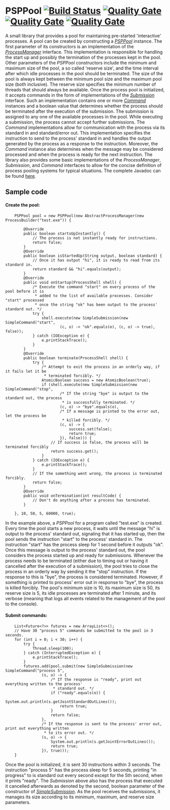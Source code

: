 # PSPPool [![Build Status](https://travis-ci.org/ViktorC/PSPPool.svg?branch=master)](https://travis-ci.org/ViktorC/PSPPool) [![Quality Gate](https://sonarqube.com/api/badges/gate?key=net.viktorc:pspp)](https://sonarqube.com/dashboard/index/net.viktorc:pspp) [![Quality Gate](https://sonarqube.com/api/badges/measure?key=net.viktorc:pspp&metric=coverage)](https://sonarqube.com/dashboard/index/net.viktorc:pspp) [![Quality Gate](https://sonarqube.com/api/badges/measure?key=net.viktorc:pspp&metric=ncloc)](https://sonarqube.com/dashboard/index/net.viktorc:pspp)
A small library that provides a pool for maintaining pre-started 'interactive' processes. A pool can be created by constructing a [*PSPPool*](https://viktorc.github.io/PSPPool/net/viktorc/pspp/PSPPool) instance. The first parameter of its constructors is an implementation of the [*ProcessManager*](https://viktorc.github.io/PSPPool/net/viktorc/pspp/ProcessManager) interface. This implementation is responsible for handling the start up and possibly the termination of the processes kept in the pool. Other parameters of the *PSPPool* constructors include the minimum and maximum size of the pool, a so called 'reserve size', and the time interval after which idle processes in the pool should be terminated. The size of the pool is always kept between the minimum pool size and the maximum pool size (both inclusive). The reserve size specifies the minimum number of threads that should always be available. Once the process pool is initialized, it accepts commands in the form of implementations of the [*Submission*](https://viktorc.github.io/PSPPool/net/viktorc/pspp/Submission) interface. Such an implementation contains one or more [*Command*](https://viktorc.github.io/PSPPool/net/viktorc/pspp/Command) instances and a boolean value that determines whether the process should be terminated after the execution of the submission. The submission is assigned to any one of the available processes in the pool. While executing a submission, the process cannot accept further submissions. The *Command* implementations allow for communication with the process via its standard in and standard/error out. This implementation specifies the instruction to send to the process' standard in and handles the output generated by the process as a response to the instruction. Moreover, the *Command* instance also determines when the message may be considered processed and when the process is ready for the next instruction. The library also provides some basic implementations of the *ProcessManager*, *Submission*, and *Command* interfaces to allow for the concise definition of process pooling systems for typical situations. The complete Javadoc can be found [here](http://viktorc.github.io/PSPPool/).
## Sample code
#### Create the pool:
		PSPPool pool = new PSPPool(new AbstractProcessManager(new ProcessBuilder("test.exe")) {
			
			@Override
			public boolean startsUpInstantly() {
				// The process is not instantly ready for instructions.
				return false;
			}
			@Override
			public boolean isStartedUp(String output, boolean standard) {
				// Once it has output "hi", it is ready to read from its standard in.
				return standard && "hi".equals(output);
			}
			@Override
			public void onStartup(ProcessShell shell) {
				/* Execute the command "start" on every process of the pool before it is 
				 * added to the list of available processes. Consider "start" processed 
				 * once the string "ok" has been output to the process' standard out. */
				try {
					shell.execute(new SimpleSubmission(new SimpleCommand("start",
							(c, o) -> "ok".equals(o), (c, o) -> true), false));
				} catch (IOException e) {
					e.printStackTrace();
				}
			}
			@Override
			public boolean terminate(ProcessShell shell) {
				try {
					/* Attempt to exit the process in an orderly way, if it fails let it be 
					 * terminated forcibly. */
					AtomicBoolean success = new AtomicBoolean(true);
					if (shell.execute(new SimpleSubmission(new SimpleCommand("stop",
							/* If the string "bye" is output to the standard out, the process
							 * is successfully terminated. */
							(c, o) -> "bye".equals(o),
							/* If a message is printed to the error out, let the process be 
							 * killed forcibly. */
							(c, o) -> {
								success.set(false);
								return true;
							}), false))) {
						// If success is false, the process will be terminated forcibly
						return success.get();
					}
				} catch (IOException e) {
					e.printStackTrace();
				}
				// If the something went wrong, the process is terminated forcibly.
				return false;
			}
			@Override
			public void onTermination(int resultCode) {
				// Don't do anything after a process has terminated.
			}
			
		}, 10, 50, 5, 60000, true);
In the example above, a *PSPPool* for a program called "test.exe" is created. Every time the pool starts a new process, it waits until the message "hi" is output to the process' standard out, signaling that it has started up, then the pool sends the instruction "start" to the process' standard in. The instruction "start" has the process 
sleep for 1 second before it outputs "ok". Once this message is output to the process' standard out, the pool considers the process started up and ready for submissions. Whenever the process needs to be terminated (either due to timing out or having it cancelled after the execution of a submission), the pool tries to close the process in an orderly way by sending it the "stop" instruction. If the response to this is "bye", the process is considered terminated. However, if something is printed to process' error out in response to "bye", the process is killed forcibly. The pool's minimum size is 10, its maximum size is 50, its reserve size is 5, its idle processes are terminated after 1 minute, and its verbose (meaning that logs all events related to the management of the pool to the console).
#### Submit commands:
		List<Future<?>> futures = new ArrayList<>();
		// Have 30 "process 5" commands be submitted to the pool in 3 seconds.
		for (int i = 0; i < 30; i++) {
			try {
				Thread.sleep(100);
			} catch (InterruptedException e) {
				e.printStackTrace();
			}
			futures.add(pool.submit(new SimpleSubmission(new SimpleCommand("process 5",
					(s, o) -> {
						/* If the response is "ready", print out everything written to the process'
						 * standard out. */
						if ("ready".equals(o)) {
							System.out.println(s.getJointStandardOutLines());
							return true;
						}
						return false;
					},
					/* If the response is sent to the process' error out, print out everything written 
					 * to its error out. */
					(s, o) -> {
						System.out.println(s.getJointErrorOutLines());
						return true;
					}), true)));
		}
Once the pool is initialized, it is sent 30 instructions within 3 seconds. The instruction "process 5" has the process sleep for 5 seconds, printing "in progress" to is standard out every second except for the 5th second, when it prints "ready". The *Submission* above also has the process that executed it cancelled afterwards as denoted by the second, boolean parameter of the constructor of [*SimpleSubmission*](https://viktorc.github.io/PSPPool/net/viktorc/pspp/SimpleSubmission). As the pool receives the submissions, it manages its size according to its minimum, maximum, and reserve size parameters.